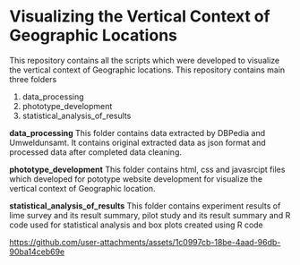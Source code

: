 # Visualizing the Vertical Context of Geographic Locations 

This repository contains all the scripts which were developed to visualize the vertical context of Geographic locations. This repository contains main three folders
1. data_processing 
2. phototype_development
3. statistical_analysis_of_results

**data_processing**
This folder contains data extracted by DBPedia and Umweldunsamt. It contains original extracted data as json format and processed data after 
completed data cleaning.

**phototype_development**
This folder contains html, css and javasrcipt files which developed for pototype website development for visualize the vertical context of Geographic location.

**statistical_analysis_of_results**
This folder contains experiment results of lime survey and its result summary, pilot study and its result summary and R code used for statistical analysis and box plots created using R code

https://github.com/user-attachments/assets/1c0997cb-18be-4aad-96db-90ba14ceb69e
